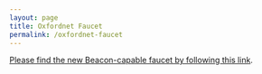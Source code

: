 ```yaml
---
layout: page
title: Oxfordnet Faucet
permalink: /oxfordnet-faucet
---
```


[Please find the new Beacon-capable faucet by following this link](https://faucet.oxfordnet.teztnets.xyz).
